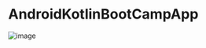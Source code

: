 # AndroidKotlinBootCampApp
![image](https://user-images.githubusercontent.com/66522993/169419952-6e008825-e5a8-4ff2-952e-35f6087e5943.png)
